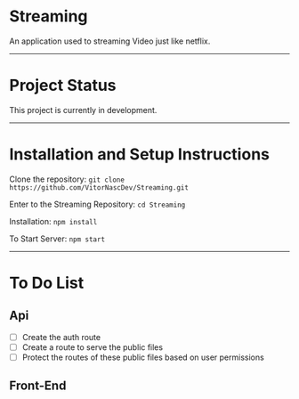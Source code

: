 # Streaming

An application used to streaming Video just like netflix.

<hr>


# Project Status

This project is currently in development.

<hr>


# Installation and Setup Instructions



Clone the repository:
`git clone https://github.com/VitorNascDev/Streaming.git`

Enter to the Streaming Repository:
`cd Streaming`

Installation:
`npm install`

To Start Server:
`npm start`

<hr>

# To Do List

## Api

- [ ] Create the auth route
- [ ] Create a route to serve the public files
- [ ] Protect the routes of these public files based on user permissions

## Front-End